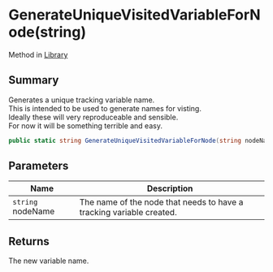 # GenerateUniqueVisitedVariableForNode(string)

Method in [Library](yarn.library.md)

## Summary

Generates a unique tracking variable name.\
This is intended to be used to generate names for visting.\
Ideally these will very reproduceable and sensible.\
For now it will be something terrible and easy.

```csharp
public static string GenerateUniqueVisitedVariableForNode(string nodeName)
```

## Parameters

| Name              | Description                                                          |
| ----------------- | -------------------------------------------------------------------- |
| `string` nodeName | The name of the node that needs to have a tracking variable created. |

## Returns

The new variable name.
